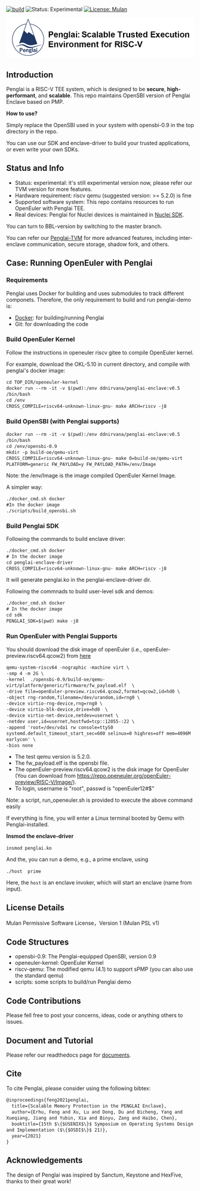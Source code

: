 [![build](https://github.com/Penglai-Enclave/Penglai-Enclave-sPMP/actions/workflows/build.yml/badge.svg)](https://github.com/Penglai-Enclave/Penglai-Enclave-sPMP/actions/workflows/build.yml)
![Status: Experimental](https://img.shields.io/badge/Version-Experimental-green.svg)
[![License: Mulan](https://img.shields.io/badge/license-Mulan-brightgreen.svg)](https://license.coscl.org.cn/MulanPSL)


![Penglai Header](docs/images/penglai_hdr.jpg)



## Introduction

Penglai is a RISC-V TEE system, which is designed to be **secure**, **high-performant**, and **scalable**.
This repo maintains OpenSBI version of Penglai Enclave based on PMP.

**How to use?**

Simply replace the OpenSBI used in your system with opensbi-0.9 in the top directory in the repo.

You can use our SDK and enclave-driver to build your trusted applications, or even write your own SDKs.

## Status and Info

- Status: experimental: it's still experimental version now, please refer our TVM version for more features.
- Hardware requirement: riscv qemu (suggested version: >= 5.2.0) is fine
- Supported software system: This repo contains resources to run OpenEuler with Penglai TEE.
- Real devices: Penglai for Nuclei devices is maintained in [Nuclei SDK](https://github.com/Nuclei-Software/nuclei-linux-sdk/tree/dev_flash_penglai_spmp).

You can turn to BBL-version by switching to the master branch.

You can refer our [Penglai-TVM](https://github.com/Penglai-Enclave/Penglai-Enclave-TVM) for more advanced features, including inter-enclave communication, secure storage, shadow fork, and others.

## Case: Running OpenEuler with Penglai

### Requirements

Penglai uses Docker for building and uses submodules to track different componets.
Therefore, the only requirement to build and run penglai-demo is:

- [Docker](https://docs.docker.com): for building/running Penglai
- Git: for downloading the code

### Build OpenEuler Kernel

Follow the instructions in openeuler riscv gitee to compile OpenEuler kernel.

For example, download the OKL-5.10 in current directory, and compile with penglai's docker image:

	cd TOP_DIR/openeuler-kernel
	docker run --rm -it -v $(pwd):/env ddnirvana/penglai-enclave:v0.5 /bin/bash
	cd /env
	CROSS_COMPILE=riscv64-unknown-linux-gnu- make ARCH=riscv -j8

### Build OpenSBI (with Penglai supports)

	docker run --rm -it -v $(pwd):/env ddnirvana/penglai-enclave:v0.5 /bin/bash
	cd /env/opensbi-0.9
	mkdir -p build-oe/qemu-virt
	CROSS_COMPILE=riscv64-unknown-linux-gnu- make O=build-oe/qemu-virt PLATFORM=generic FW_PAYLOAD=y FW_PAYLOAD_PATH=/env/Image

Note: the /env/Image is the image compiled OpenEuler Kernel Image.

A simpler way:

	./docker_cmd.sh docker
	#In the docker image
	./scripts/build_opensbi.sh

### Build Penglai SDK

Following the commands to build enclave driver:

	./docker_cmd.sh docker
	# In the docker image
	cd penglai-enclave-driver
	CROSS_COMPILE=riscv64-unknown-linux-gnu- make ARCH=riscv -j8

It will generate penglai.ko in the penglai-enclave-driver dir.

Following the commnads to build user-level sdk and demos:

	./docker_cmd.sh docker
	# In the docker image
	cd sdk
	PENGLAI_SDK=$(pwd) make -j8

### Run OpenEuler with Penglai Supports

You should download the disk image of openEuler (i.e., openEuler-preview.riscv64.qcow2) from [here](https://repo.openeuler.org/openEuler-preview/RISC-V/Image/)

	qemu-system-riscv64 -nographic -machine virt \
	-smp 4 -m 2G \
	-kernel  ./opensbi-0.9/build-oe/qemu-virt/platform/generic/firmware/fw_payload.elf  \
	-drive file=openEuler-preview.riscv64.qcow2,format=qcow2,id=hd0 \
	-object rng-random,filename=/dev/urandom,id=rng0 \
	-device virtio-rng-device,rng=rng0 \
	-device virtio-blk-device,drive=hd0  \
	-device virtio-net-device,netdev=usernet \
	-netdev user,id=usernet,hostfwd=tcp::12055-:22 \
	-append 'root=/dev/vda1 rw console=ttyS0 systemd.default_timeout_start_sec=600 selinux=0 highres=off mem=4096M earlycon' \
	-bios none


- The test qemu version is 5.2.0.
- The fw_payload.elf is the opensbi file.
- The openEuler-preview.riscv64.qcow2 is the disk image for OpenEuler (You can download from https://repo.openeuler.org/openEuler-preview/RISC-V/Image/).
- To login, username is "root", passwd is "openEuler12#$"

Note: a script, run_openeuler.sh is provided to execute the above command easily


If everything is fine, you will enter a Linux terminal booted by Qemu with Penglai-installed.

**Insmod the enclave-driver**

`insmod penglai.ko`

And the, you can run a demo, e.g., a prime enclave, using

`./host  prime`

Here, the  `host` is an enclave invoker, which will start an enclave (name from input).

## License Details

Mulan Permissive Software License，Version 1 (Mulan PSL v1)

## Code Structures

- opensbi-0.9: The Penglai-equipped OpenSBI, version 0.9
- openeuler-kernel: OpenEuler Kernel
- riscv-qemu: The modified qemu (4.1) to support sPMP (you can also use the standard qemu)
- scripts: some scripts to build/run Penglai demo

## Code Contributions

Please fell free to post your concerns, ideas, code or anything others to issues.

## Document and Tutorial

Please refer our readthedocs page for [documents](https://penglai-doc.readthedocs.io/).

## Cite

To cite Penglai, please consider using the following bibtex:
```
@inproceedings{feng2021penglai,
  title={Scalable Memory Protection in the PENGLAI Enclave},
  author={Erhu, Feng and Xu, Lu and Dong, Du and Bicheng, Yang and Xueqiang, Jiang and Yubin, Xia and Binyu, Zang and Haibo, Chen},
  booktitle={15th $\{$USENIX$\}$ Symposium on Operating Systems Design and Implementation ($\{$OSDI$\}$ 21)},
  year={2021}
}
```

## Acknowledgements

The design of Penglai was inspired by Sanctum, Keystone and HexFive, thanks to their great work!

